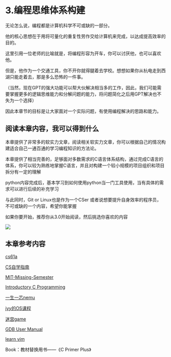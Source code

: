 # 3.编程思维体系构建

无论怎么说，编程都是计算机科学不可或缺的一部分。

他的核心思想在于用将可量化的重复性劳作交给计算机来完成，以达成提高效率的目的。

这里引用一位老师的比喻就是，将编程形容为开车，你可以讨厌他，也可以喜欢他。

但是，他作为一个交通工具，你不开你就得腿着去学校。想想如果你从杭电走到西湖只能走着去，那是多么恐怖的一件事。

（当然，现在GPT的强大功能可以帮大伙解决相当多的工作，因此，我们可能需要掌握更多的逻辑思维能力和分解问题的能力，将问题简化之后用GPT解决也不失为一个选择）

因此本章节的目标是让大家面对一个实际问题，有使用编程解决的思路和能力。

## 阅读本章内容，我可以得到什么

本章提供了非常多的软实力文章，阅读相关软实力文章，你可以根据自己的情况构建适合自己一通百通的学习编程知识的方法论。

本章提供了相当完善的，足够面对多数需求的C语言体系结构，通过完成C语言的体系，你可以较为熟练地掌握C语言，并且对构建一个较小规模的项目组织和项目拆分有一定的理解

python内容完成后，基本学习到如何使用python当一门工具使用，当有具体的需求可以进行后续的补充学习

与此同时，Git or Linux也是作为一个CSer 或者说想要提升自身效率的程序员，不可或缺的一个内容，希望你能掌握

如果你要开始，推荐你从3.0开始阅读，然后挑选你喜欢的内容

![](https://hdu-cs-wiki.oss-cn-hangzhou.aliyuncs.com/boxcnOrKXUsIPJAUXyGB3Txewve.png)


## 本章参考内容

[cs61a](https://cs61a.org/)

[CS自学指南](https://csdiy.wiki/)

[MIT-Missing-Semester](https://missing.csail.mit.edu/2020/)

[Introductory C Programming](https://www.coursera.org/specializations/c-programming)

[一生一芯nemu](https://ysyx.oscc.cc/)

[jyy的OS课程](https://jyywiki.cn/)

[迷宫game](https://github.com/helderman/htpataic)

[GDB User Manual](https://www.sourceware.org/gdb/)

[learn vim](https://github.com/wsdjeg/Learn-Vim_zh_cn)

Book：教材替换用书——《C Primer Plus》


